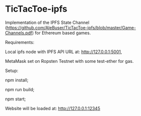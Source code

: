 # TicTacToe-ipfs
Implementation of the IPFS State Channel (https://github.com/AleBuser/TicTacToe-ipfs/blob/master/Game-Channels.pdf) for Ethereum based games.

Requirements:

Local ipfs node with IPFS API URL at: http://127.0.0.1:5001, 

MetaMask set on Ropsten Testnet with some test-ether for gas. 

Setup:

npm install;

npm run build;

npm start;

Website will be loaded at: http://127.0.0.1:12345 
